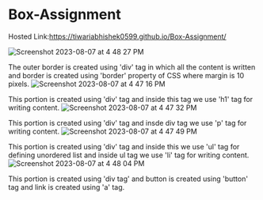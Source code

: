 # Box-Assignment
Hosted Link:https://tiwariabhishek0599.github.io/Box-Assignment/

![Screenshot 2023-08-07 at 4 48 27 PM](https://github.com/tiwariabhishek0599/Box-Assignment/assets/118967913/a8a282c8-154b-4711-8674-c946d8ddbc69)

The outer border is created using 'div' tag in which all the content is written and border is created using 'border' property of CSS where margin is 10 pixels.
![Screenshot 2023-08-07 at 4 47 16 PM](https://github.com/tiwariabhishek0599/Box-Assignment/assets/118967913/e66df330-4687-444c-8115-87e9c85d9bac)

This portion is created using 'div' tag and inside this tag we use 'h1' tag for writing content.
![Screenshot 2023-08-07 at 4 47 32 PM](https://github.com/tiwariabhishek0599/Box-Assignment/assets/118967913/301f42da-24d4-402c-bf30-954768720f59)

This portion is created using 'div' tag and insde div tag we use 'p' tag for writing content.
![Screenshot 2023-08-07 at 4 47 49 PM](https://github.com/tiwariabhishek0599/Box-Assignment/assets/118967913/db5cb6cb-52f5-4539-9a8b-68edf797bd4f)

This portion is created using 'div' tag and inside this we use 'ul' tag for defining unordered list and inside ul tag we use 'li' tag for writing content.
![Screenshot 2023-08-07 at 4 48 04 PM](https://github.com/tiwariabhishek0599/Box-Assignment/assets/118967913/7f601119-9907-4f4c-afc6-94a70bfe94c5)

This portion is created using 'div tag' and button is created using 'button' tag and link is created using 'a' tag.
